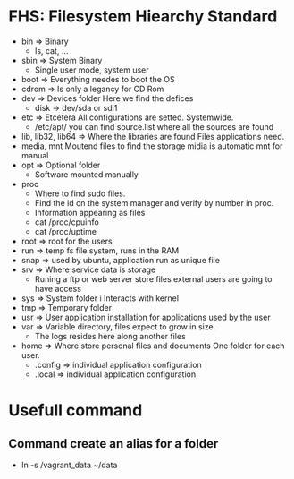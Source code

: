 # FHS: Filesystem Hiearchy Standard

* bin => Binary 
  - ls, cat, ...
* sbin => System Binary
  - Single user mode, system user
* boot => Everything needes to boot the OS
* cdrom => Is only a legancy for CD Rom
* dev => Devices folder
  Here we find the defices
  - disk -> dev/sda or sdi1 
* etc => Etcetera
  All configurations are setted. Systemwide.
  - /etc/apt/ you can find source.list where all the sources are found
* lib, lib32, lib64 => Where the libraries are found
  Files applications need.
* media, mnt
  Moutend files to find the storage
  midia is automatic
  mnt for manual
* opt => Optional folder
  - Software mounted manually
* proc
  - Where to find sudo files.
  - Find the id on the system manager and verify by number in proc.
  - Information appearing as files
  - cat /proc/cpuinfo
  - cat /proc/uptime
* root => root for the users
* run => temp fs file system, runs in the RAM
* snap => used by ubuntu, application run as unique file
* srv => Where service data is storage
  - Runing a ftp or web server store files external users are going to have access
* sys => System folder i
  Interacts with kernel
* tmp => Temporary folder
* usr => User application installation for applications used by the user
* var => Variable directory, files expect to grow in size.
  - The logs resides here along another files
* home => Where store personal files and documents
  One folder for each user.
  - .config => individual application configuration
  - .local => individual application configuration
  
# Usefull command

## Command create an alias for a folder
* ln -s /vagrant_data ~/data

